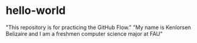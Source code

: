 # hello-world
"This repository is for practicing the GitHub Flow."
"My name is Kenlorsen Belizaire and I am a freshmen computer science major at FAU"
